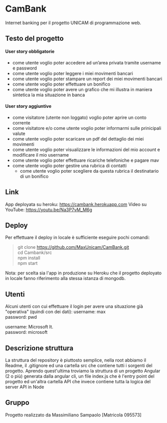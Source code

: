 # CamBank
Internet banking per il progetto UNICAM di programmazione web.

## Testo del progetto

#### User story obbligatorie
- come utente voglio poter accedere ad un’area privata tramite username e password
- come utente voglio poter leggere i miei movimenti bancari
- come utente voglio poter stampare un report dei miei movimenti bancari
- come utente voglio poter effettuare un bonifico
- come utente voglio poter avere un grafico che mi illustra in maniera sintetica la mia situazione in banca

#### User story aggiuntive
- come visitatore (utente non loggato) voglio poter aprire un conto corrente
- come visitatore e/o come utente voglio poter informarmi sulle prinicipali valute
- come utente voglio poter scaricare un pdf del dettaglio dei miei movimenti
- come utente voglio poter visualizzare le informazioni del mio account e modificare il mio username
- come utente voglio poter effettuare ricariche telefoniche e pagare mav
- come utente voglio poter gestire una rubrica di contatti
  - come utente voglio poter scegliere da questa rubrica il destinatario di un bonifico

## Link
App deployata su heroku: https://cambank.herokuapp.com
Video su YouTube: https://youtu.be/Na3P7vM_M6g

## Deploy
Per effettuare il deploy in locale è sufficiente eseguire pochi comandi:
  >git clone https://github.com/MaxUnicam/CamBank.git <br />
  >cd Cambank/src <br />
  >npm install <br />
  >npm start

Nota: per scelta sia l'app in produzione su Heroku che il progetto deployato in locale fanno riferimento alla stessa istanza di mongodb.

## Utenti
Alcuni utenti con cui effettuare il login per avere una situazione già "operativa" (quindi con dei dati):
username: max <br />
password: pwd

username: Microsoft It. <br />
password: microsoft

## Descrizione struttura
La struttura del repository è piuttosto semplice, nella root abbiamo il Readme, il .gitignore ed una cartella src che contiene tutti i sorgenti del progetto. 
Aprendo quest'ultima troviamo la struttura di un progetto Angular (2 o più) generata dalla angular cli, un file index.js che è l'entry point del progetto ed un'altra cartella API che invece contiene tutta la logica del server API in Node 

## Gruppo
Progetto realizzato da Massimiliano Sampaolo [Matricola 095573]
